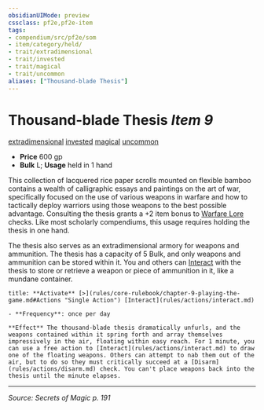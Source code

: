 ```yaml
---
obsidianUIMode: preview
cssclass: pf2e,pf2e-item
tags:
- compendium/src/pf2e/som
- item/category/held/
- trait/extradimensional
- trait/invested
- trait/magical
- trait/uncommon
aliases: ["Thousand-blade Thesis"]
---
```

# Thousand-blade Thesis *Item 9*  
[extradimensional](extradimensional.md "Extradimensional Effect Trait")  [invested](invested.md "Invested Item Trait")  [magical](magical.md "Magical Item Trait")  [uncommon](uncommon.md "Uncommon Rarity Trait")  

- **Price** 600 gp
- **Bulk** L; **Usage** held in 1 hand

This collection of lacquered rice paper scrolls mounted on flexible bamboo contains a wealth of calligraphic essays and paintings on the art of war, specifically focused on the use of various weapons in warfare and how to tactically deploy warriors using those weapons to the best possible advantage. Consulting the thesis grants a +2 item bonus to [Warfare Lore](skills.md#Lore) checks. Like most scholarly compendiums, this usage requires holding the thesis in one hand.

The thesis also serves as an extradimensional armory for weapons and ammunition. The thesis has a capacity of 5 Bulk, and only weapons and ammunition can be stored within it. You and others can [Interact](interact.md) with the thesis to store or retrieve a weapon or piece of ammunition in it, like a mundane container.

```ad-embed-ability
title: **Activate** [>](rules/core-rulebook/chapter-9-playing-the-game.md#Actions "Single Action") [Interact](rules/actions/interact.md)

- **Frequency**: once per day

**Effect** The thousand-blade thesis dramatically unfurls, and the weapons contained within it spring forth and array themselves impressively in the air, floating within easy reach. For 1 minute, you can use a free action to [Interact](rules/actions/interact.md) to draw one of the floating weapons. Others can attempt to nab them out of the air, but to do so they must critically succeed at a [Disarm](rules/actions/disarm.md) check. You can't place weapons back into the thesis until the minute elapses.
```


---
*Source: Secrets of Magic p. 191*